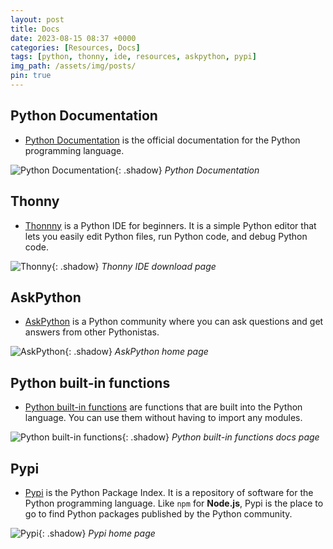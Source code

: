 ```yaml
---
layout: post
title: Docs
date: 2023-08-15 08:37 +0000
categories: [Resources, Docs]
tags: [python, thonny, ide, resources, askpython, pypi]
img_path: /assets/img/posts/
pin: true
---
```


## Python Documentation

- <a href="https://docs.python.org" target="_blank">Python Documentation</a> is the official documentation for the Python programming language.

![Python Documentation](python-docs.png){: .shadow}
_Python Documentation_

## Thonny

- <a href="https://thonny.org" target="_blank">Thonnny</a> is a Python IDE for beginners. It is a simple Python editor that lets you easily edit Python files, run Python code, and debug Python code.

![Thonny](thonny.png){: .shadow}
_Thonny IDE download page_

## AskPython

- <a href="https://www.askpython.com" target="_blank">AskPython</a> is a Python community where you can ask questions and get answers from other Pythonistas.

![AskPython](askpython.png){: .shadow}
_AskPython home page_

## Python built-in functions

- <a href="https://docs.python.org/3/library/functions.html" target="_blank">Python built-in functions</a> are functions that are built into the Python language. You can use them without having to import any modules.

![Python built-in functions](python-functions.png){: .shadow}
_Python built-in functions docs page_

## Pypi

- <a href="https://pypi.org" target="_blank">Pypi</a> is the Python Package Index. It is a repository of software for the Python programming language. Like `npm` for **Node.js**, Pypi is the place to go to find Python packages published by the Python community.

![Pypi](pypi.png){: .shadow}
_Pypi home page_

